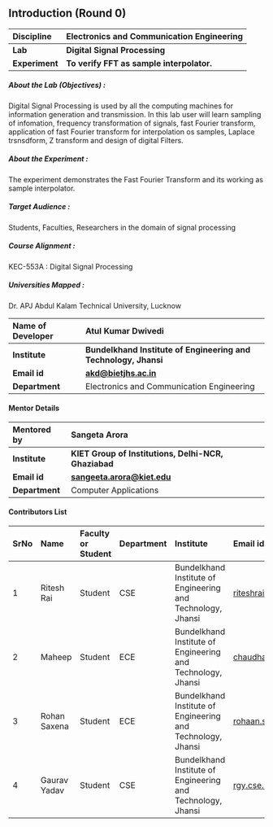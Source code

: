 ## Introduction (Round 0)

<b>Discipline | <b>Electronics and Communication Engineering
:--|:--|
<b> Lab | <b> Digital Signal Processing
<b> Experiment|     <b> To verify FFT as sample interpolator.

<h5> About the Lab (Objectives) : </h5>

Digital Signal Processing is used by all the computing machines for information generation and transmission. In this lab user will learn sampling of infomation, frequency transformation of signals, fast Fourier transform, application of fast Fourier transform for interpolation os samples, Laplace trsnsdform, Z transform and design of digital Filters.   

<h5> About the Experiment : </h5>

The experiment demonstrates the Fast Fourier Transform and its working as sample interpolator.

<h5> Target Audience : </h5>

Students, Faculties, Researchers in the domain of signal processing

<h5> Course Alignment : </h5>

KEC-553A  : Digital Signal Processing

<h5> Universities Mapped : </h5>

Dr. APJ Abdul Kalam Technical University, Lucknow

<b>Name of Developer | <b> Atul Kumar Dwivedi
:--|:--|
<b> Institute | <b> Bundelkhand Institute of Engineering and Technology, Jhansi
<b> Email id|     <b> akd@bietjhs.ac.in
<b> Department | Electronics and Communication Engineering

#### Mentor Details

<b>Mentored by | <b> Sangeta Arora
:--|:--|
<b> Institute | <b> KIET Group of Institutions, Delhi-NCR, Ghaziabad
<b> Email id|     <b> sangeeta.arora@kiet.edu
<b> Department | Computer Applications

#### Contributors List

SrNo | Name | Faculty or Student | Department| Institute | Email id
:--|:--|:--|:--|:--|:--|
1 | Ritesh Rai | Student | CSE | Bundelkhand Institute of Engineering and Technology, Jhansi |riteshrai447@gmail.com
2 | Maheep | Student | ECE | Bundelkhand Institute of Engineering and Technology, Jhansi |chaudhary.maheep28@gmail.com
3 | Rohan Saxena | Student | ECE | Bundelkhand Institute of Engineering and Technology, Jhansi |rohaan.saxena14@gmail.com
4 | Gaurav Yadav | Student | CSE | Bundelkhand Institute of Engineering and Technology, Jhansi |rgy.cse.25@gmail.com
